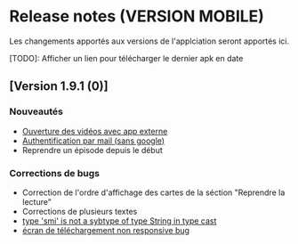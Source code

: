 # Release notes (VERSION MOBILE)
Les changements apportés aux versions de l\'applciation seront apportés ici.

[TODO]: Afficher un lien pour télécharger le dernier apk en date

## [Version 1.9.1 (0)]
### Nouveautés
- [Ouverture des vidéos avec app externe](https://github.com/nextv-apps/mobile/issues/3)
- [Authentification par mail (sans google)](https://github.com/nextv-apps/mobile/issues/10)
- Reprendre un épisode depuis le début

### Corrections de bugs
- Correction de l\'ordre d\'affichage des cartes de la séction \"Reprendre la lecture\"
- Corrections de plusieurs textes
- [type \'smi\' is not a sybtype of type String in type cast](https://github.com/nextv-apps/mobile/issues/9)
- [écran de téléchargement non responsive bug](https://github.com/nextv-apps/mobile/issues/2)
